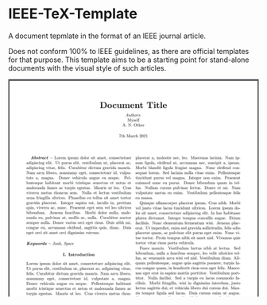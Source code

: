 # IEEE-TeX-Template

A document tepmlate in the format of an IEEE journal article.

Does not conform 100% to IEEE guidelines, as there are official templates for that purpose. This template aims to be a starting point for stand-alone documents with the visual style of such articles.



![screenshot](screenshot.png)

